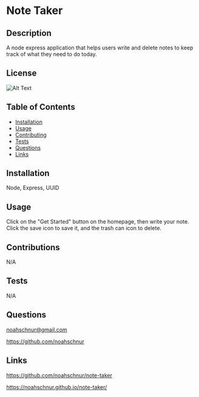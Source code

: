 # Note Taker

## Description

A node express application that helps users write and delete notes to keep track of what they need to do today.

## License

![Alt Text](https://img.shields.io/badge/License-ISC-Green)

## Table of Contents
- [Installation](#installation)
- [Usage](#usage)
- [Contributing](#contributing)
- [Tests](#tests)
- [Questions](#questions)
- [Links](#links)

## Installation

Node, Express, UUID

## Usage

Click on the "Get Started" button on the homepage, then write your note. Click the save icon to save it, and the trash can icon to delete.

## Contributions

N/A

## Tests

N/A

## Questions

noahschnur@gmail.com

https://github.com/noahschnur

## Links

https://github.com/noahschnur/note-taker

https://noahschnur.github.io/note-taker/